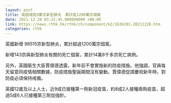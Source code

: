 ```yaml
---
layout: post
title: 英國增逾9萬宗新型肺炎　累計逾1200萬宗個案
date: 2021-12-28 03:22:45.000000000 +08:00
link: https://news.rthk.hk/rthk/ch/component/k2/1626201-20211228.htm
categories: rthk
---
```


英國新增 98515宗新型肺炎，累計超過1200萬宗個案。

新增143宗與新型肺炎有關的死亡個案，累計14萬8千多宗死亡病例。

另外，英國衛生大臣賈偉德透露，新年前不會實施新的防疫措施。他強調，官員每天留意同疫情相關數據，防疫措施聖誕期間沒有變動。賈偉德促請慶祝新年時，對防疫必須保持戒備。

英國12歲及以上人士，近9成已接種第一劑新冠疫苗，約8成2人接種兩劑疫苗，超過5成6人已接種第三劑加強針。

